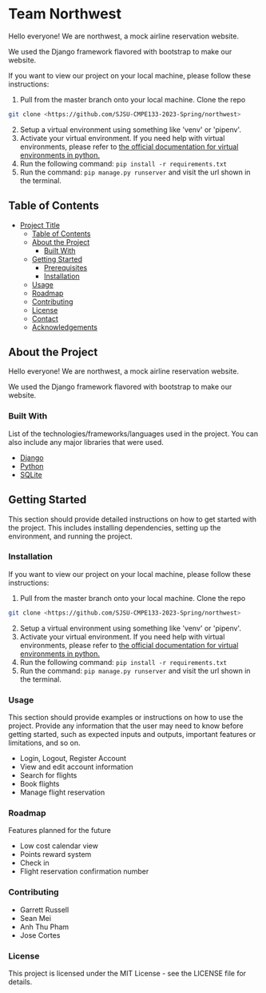 # Team Northwest

Hello everyone! We are northwest, a mock airline reservation website.  
  
We used the Django framework flavored with bootstrap to make our website. 

If you want to view our project on your local machine, please follow these instructions:  
  1. Pull from the master branch onto your local machine. 
  Clone the repo

   ```sh
   git clone <https://github.com/SJSU-CMPE133-2023-Spring/northwest>
   ```  
  2. Setup a virtual environment using something like 'venv' or 'pipenv'.   
  4. Activate your virtual environment. If you need help with virtual environments, please refer to [the official documentation for virtual environments in python.](https://docs.python.org/3/tutorial/venv.html)
  3. Run the following command: ```pip install -r requirements.txt```     
  4. Run the command: ```pip manage.py runserver``` and visit the url shown in the terminal.

## Table of Contents

- [Project Title](#project-title)
  - [Table of Contents](#table-of-contents)
  - [About the Project](#about-the-project)
    - [Built With](#built-with)
  - [Getting Started](#getting-started)
    - [Prerequisites](#prerequisites)
    - [Installation](#installation)
  - [Usage](#usage)
  - [Roadmap](#roadmap)
  - [Contributing](#contributing)
  - [License](#license)
  - [Contact](#contact)
  - [Acknowledgements](#acknowledgements)

## About the Project

Hello everyone! We are northwest, a mock airline reservation website.  
  
We used the Django framework flavored with bootstrap to make our website. 

### Built With

List of the technologies/frameworks/languages used in the project. You can also include any major libraries that were used.

- [Django](https://www.djangoproject.com/)
- [Python](https://www.python.org/)
- [SQLite](https://sqlite.org/index.html)

## Getting Started

This section should provide detailed instructions on how to get started with the project. This includes installing dependencies, setting up the environment, and running the project.


### Installation

If you want to view our project on your local machine, please follow these instructions:  
  1. Pull from the master branch onto your local machine. 
  Clone the repo

   ```sh
   git clone <https://github.com/SJSU-CMPE133-2023-Spring/northwest>
   ```  
  2. Setup a virtual environment using something like 'venv' or 'pipenv'.   
  4. Activate your virtual environment. If you need help with virtual environments, please refer to [the official documentation for virtual environments in python.](https://docs.python.org/3/tutorial/venv.html)
  3. Run the following command: ```pip install -r requirements.txt```     
  4. Run the command: ```pip manage.py runserver``` and visit the url shown in the terminal.

### Usage

This section should provide examples or instructions on how to use the project. Provide any information that the user may need to know before getting started, such as expected inputs and outputs, important features or limitations, and so on.
* Login, Logout, Register Account
* View and edit account information
* Search for flights
* Book flights
* Manage flight reservation

### Roadmap

Features planned for the future
* Low cost calendar view
* Points reward system
* Check in 
* Flight reservation confirmation number

### Contributing

* Garrett Russell
* Sean Mei
* Anh Thu Pham
* Jose Cortes

### License

This project is licensed under the MIT License - see the LICENSE file for details.